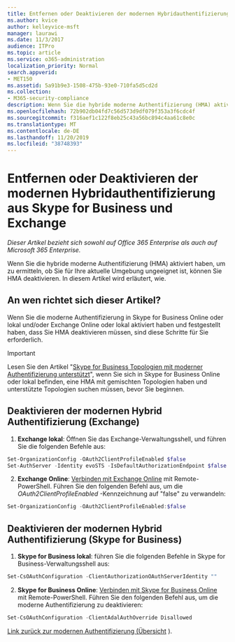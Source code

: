 ```yaml
---
title: Entfernen oder Deaktivieren der modernen Hybridauthentifizierung aus Skype for Business und Exchange
ms.author: kvice
author: kelleyvice-msft
manager: laurawi
ms.date: 11/3/2017
audience: ITPro
ms.topic: article
ms.service: o365-administration
localization_priority: Normal
search.appverid:
- MET150
ms.assetid: 5a91b9e3-1508-475b-93e0-710fa5d5cd2d
ms.collection:
- M365-security-compliance
description: Wenn Sie die hybride moderne Authentifizierung (HMA) aktiviert haben, um zu ermitteln, ob Sie für Ihre aktuelle Umgebung ungeeignet ist, können Sie HMA deaktivieren. In diesem Artikel wird erläutert, wie.
ms.openlocfilehash: 72b902db04fd7c56d573d9df079f353a3f6cdc4f
ms.sourcegitcommit: f316aef1c122f8eb25c43a56bc894c4aa61c8e0c
ms.translationtype: MT
ms.contentlocale: de-DE
ms.lasthandoff: 11/20/2019
ms.locfileid: "38748393"
---
```

# <a name="removing-or-disabling-hybrid-modern-authentication-from-skype-for-business-and-exchange"></a>Entfernen oder Deaktivieren der modernen Hybridauthentifizierung aus Skype for Business und Exchange

*Dieser Artikel bezieht sich sowohl auf Office 365 Enterprise als auch auf Microsoft 365 Enterprise.*

Wenn Sie die hybride moderne Authentifizierung (HMA) aktiviert haben, um zu ermitteln, ob Sie für Ihre aktuelle Umgebung ungeeignet ist, können Sie HMA deaktivieren. In diesem Artikel wird erläutert, wie.
  
## <a name="who-is-this-article-for"></a>An wen richtet sich dieser Artikel?

Wenn Sie die moderne Authentifizierung in Skype for Business Online oder lokal und/oder Exchange Online oder lokal aktiviert haben und festgestellt haben, dass Sie HMA deaktivieren müssen, sind diese Schritte für Sie erforderlich.

> [!IMPORTANT]
> Lesen Sie den Artikel "[Skype for Business Topologien mit moderner Authentifizierung unterstützt](https://technet.microsoft.com/library/mt803262.aspx)", wenn Sie sich in Skype for Business Online oder lokal befinden, eine HMA mit gemischten Topologien haben und unterstützte Topologien suchen müssen, bevor Sie beginnen.
  
## <a name="how-to-disable-hybrid-modern-authentication-exchange"></a>Deaktivieren der modernen Hybrid Authentifizierung (Exchange)

1. **Exchange lokal**: Öffnen Sie das Exchange-Verwaltungsshell, und führen Sie die folgenden Befehle aus: 

```powershell
Set-OrganizationConfig -OAuth2ClientProfileEnabled $false
Set-AuthServer -Identity evoSTS -IsDefaultAuthorizationEndpoint $false
```

2. **Exchange Online**: [Verbinden mit Exchange Online](https://docs.microsoft.com/powershell/exchange/exchange-online/connect-to-exchange-online-powershell/connect-to-exchange-online-powershell) mit Remote-PowerShell. Führen Sie den folgenden Befehl aus, um die *OAuth2ClientProfileEnabled* -Kennzeichnung auf "false" zu verwandeln:

```powershell    
Set-OrganizationConfig -OAuth2ClientProfileEnabled:$false
```
    
## <a name="how-to-disable-hybrid-modern-authentication-skype-for-business"></a>Deaktivieren der modernen Hybrid Authentifizierung (Skype for Business)

1. **Skype for Business lokal**: führen Sie die folgenden Befehle in Skype for Business-Verwaltungsshell aus:

```powershell
Set-CsOAuthConfiguration -ClientAuthorizationOAuthServerIdentity ""
```

2. **Skype for Business Online**: [Verbinden mit Skype for Business Online](https://docs.microsoft.com/office365/enterprise/powershell/manage-skype-for-business-online-with-office-365-powershell) mit Remote-PowerShell. Führen Sie den folgenden Befehl aus, um die moderne Authentifizierung zu deaktivieren:

```powershell    
Set-CsOAuthConfiguration -ClientAdalAuthOverride Disallowed
```

[Link zurück zur modernen Authentifizierung (Übersicht](hybrid-modern-auth-overview.md) ). 
  

